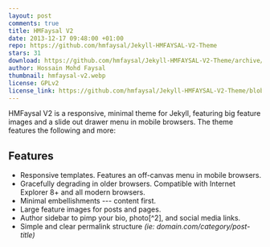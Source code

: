 ```yaml
---
layout: post
comments: true
title: HMFaysal V2
date: 2013-12-17 09:48:00 +01:00
repo: https://github.com/hmfaysal/Jekyll-HMFAYSAL-V2-Theme
stars: 31
download: https://github.com/hmfaysal/Jekyll-HMFAYSAL-V2-Theme/archive/master.zip
author: Hossain Mohd Faysal
thumbnail: hmfaysal-v2.webp
license: GPLv2
license_link: https://github.com/hmfaysal/Jekyll-HMFAYSAL-V2-Theme/blob/master/LICENSE
---
```


HMFaysal V2 is a responsive, minimal theme for Jekyll, featuring big feature images and a slide out drawer menu in mobile browsers.
The theme features the following and more:

## Features

* Responsive templates. Features an off-canvas menu in mobile browsers.
* Gracefully degrading in older browsers. Compatible with Internet Explorer 8+ and all modern browsers.
* Minimal embellishments --- content first.
* Large feature images for posts and pages.
* Author sidebar to pimp your bio, photo[^2], and social media links.
* Simple and clear permalink structure *(ie: domain.com/category/post-title)*
